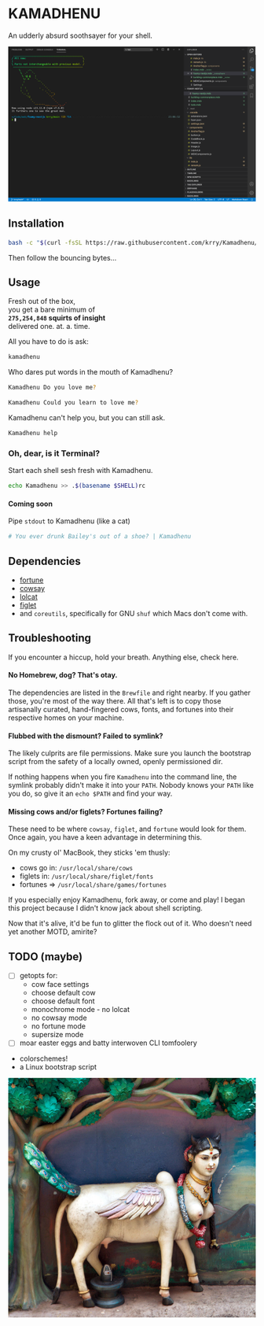 
# KAMADHENU

An udderly absurd soothsayer for your shell.

![Vaporware](./img/kama-ghost.png)

## Installation

``` sh
bash -c "$(curl -fsSL https://raw.githubusercontent.com/krry/Kamadhenu/master/bootstrap.sh)"
```

Then follow the bouncing bytes...

## Usage

Fresh out of the box,\
you get a bare minimum of\
**`275,254,848` squirts of insight**\
delivered one. at. a. time.

All you have to do is ask:

``` sh
kamadhenu
```

Who dares put words in the mouth of Kamadhenu?

``` sh
Kamadhenu Do you love me?
```

``` sh
Kamadhenu Could you learn to love me?
```

Kamadhenu can't help you, but you can still ask.
``` sh
Kamadhenu help
```

### Oh, dear, is it Terminal?
Start each shell sesh fresh with Kamadhenu.

``` sh
echo Kamadhenu >> .$(basename $SHELL)rc
```

#### Coming soon
Pipe `stdout` to Kamadhenu (like a cat)

``` sh
# You ever drunk Bailey's out of a shoe? | Kamadhenu
```

## Dependencies

- [fortune](https://github.com/bmc/fortunes/)
- [cowsay](https://linux.die.net/man/1/cowsay)
- [lolcat](https://github.com/busyloop/lolcat)
- [figlet](http://www.figlet.org/)
- and `coreutils`, specifically for GNU `shuf` which Macs don't come with.

## Troubleshooting

If you encounter a hiccup, hold your breath. Anything else, check here.

#### No Homebrew, dog? That's otay.

The dependencies are listed in the `Brewfile` and right nearby.
If you gather those, you're most of the way there.
All that's left is to copy those artisanally curated, hand-fingered
cows, fonts, and fortunes into their respective homes on your machine.

#### Flubbed with the dismount? Failed to symlink?

The likely culprits are file permissions. Make sure you launch the
bootstrap script from the safety of a locally owned, openly permissioned dir.

If nothing happens when you fire `Kamadhenu` into the command line,
the symlink probably didn't make it into your `PATH`. Nobody knows
your `PATH` like you do, so give it an `echo $PATH` and find your way.

#### Missing cows and/or figlets? Fortunes failing?

These need to be where `cowsay`, `figlet`, and `fortune` would look for them.
Once again, you have a keen advantage in determining this.

On my crusty ol' MacBook, they sticks 'em thusly:
* cows go in: `/usr/local/share/cows`
* figlets in: `/usr/local/share/figlet/fonts`
* fortunes => `/usr/local/share/games/fortunes`

If you especially enjoy Kamadhenu, fork away, or come and play!
I began this project because I didn't know jack about shell scripting.

Now that it's alive, it'd be fun to glitter the flock out of it.
Who doesn't need yet another MOTD, amirite?

## TODO (maybe)

- [ ] getopts for:
  - cow face settings
  - choose default cow
  - choose default font
  - monochrome mode - no lolcat
  - no cowsay mode
  - no fortune mode
  - supersize mode
- [ ] moar easter eggs and batty interwoven CLI tomfoolery
- colorschemes!
- a Linux bootstrap script


![Suckle at the teat of wisdom](./img/Kamadhenu.jpg)
